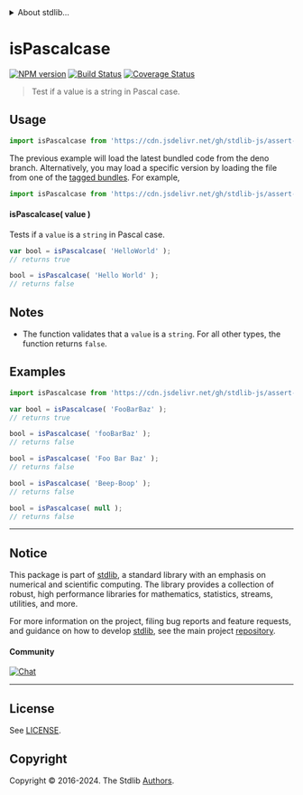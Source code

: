 <!--

@license Apache-2.0

Copyright (c) 2022 The Stdlib Authors.

Licensed under the Apache License, Version 2.0 (the "License");
you may not use this file except in compliance with the License.
You may obtain a copy of the License at

   http://www.apache.org/licenses/LICENSE-2.0

Unless required by applicable law or agreed to in writing, software
distributed under the License is distributed on an "AS IS" BASIS,
WITHOUT WARRANTIES OR CONDITIONS OF ANY KIND, either express or implied.
See the License for the specific language governing permissions and
limitations under the License.

-->


<details>
  <summary>
    About stdlib...
  </summary>
  <p>We believe in a future in which the web is a preferred environment for numerical computation. To help realize this future, we've built stdlib. stdlib is a standard library, with an emphasis on numerical and scientific computation, written in JavaScript (and C) for execution in browsers and in Node.js.</p>
  <p>The library is fully decomposable, being architected in such a way that you can swap out and mix and match APIs and functionality to cater to your exact preferences and use cases.</p>
  <p>When you use stdlib, you can be absolutely certain that you are using the most thorough, rigorous, well-written, studied, documented, tested, measured, and high-quality code out there.</p>
  <p>To join us in bringing numerical computing to the web, get started by checking us out on <a href="https://github.com/stdlib-js/stdlib">GitHub</a>, and please consider <a href="https://opencollective.com/stdlib">financially supporting stdlib</a>. We greatly appreciate your continued support!</p>
</details>

# isPascalcase

[![NPM version][npm-image]][npm-url] [![Build Status][test-image]][test-url] [![Coverage Status][coverage-image]][coverage-url] <!-- [![dependencies][dependencies-image]][dependencies-url] -->

> Test if a value is a string in Pascal case.



<section class="usage">

## Usage

```javascript
import isPascalcase from 'https://cdn.jsdelivr.net/gh/stdlib-js/assert-is-pascalcase@deno/mod.js';
```
The previous example will load the latest bundled code from the deno branch. Alternatively, you may load a specific version by loading the file from one of the [tagged bundles](https://github.com/stdlib-js/assert-is-pascalcase/tags). For example,

```javascript
import isPascalcase from 'https://cdn.jsdelivr.net/gh/stdlib-js/assert-is-pascalcase@v0.2.0-deno/mod.js';
```

#### isPascalcase( value )

Tests if a `value` is a `string` in Pascal case.

```javascript
var bool = isPascalcase( 'HelloWorld' );
// returns true

bool = isPascalcase( 'Hello World' );
// returns false
```

</section>

<!-- /.usage -->

<section class="notes">

## Notes

-   The function validates that a `value` is a `string`. For all other types, the function returns `false`.

</section>

<!-- /.notes -->

<section class="examples">

## Examples

<!-- eslint no-undef: "error" -->

```javascript
import isPascalcase from 'https://cdn.jsdelivr.net/gh/stdlib-js/assert-is-pascalcase@deno/mod.js';

var bool = isPascalcase( 'FooBarBaz' );
// returns true

bool = isPascalcase( 'fooBarBaz' );
// returns false

bool = isPascalcase( 'Foo Bar Baz' );
// returns false

bool = isPascalcase( 'Beep-Boop' );
// returns false

bool = isPascalcase( null );
// returns false
```

</section>

<!-- /.examples -->



<!-- Section for related `stdlib` packages. Do not manually edit this section, as it is automatically populated. -->

<section class="related">

</section>

<!-- /.related -->

<!-- Section for all links. Make sure to keep an empty line after the `section` element and another before the `/section` close. -->


<section class="main-repo" >

* * *

## Notice

This package is part of [stdlib][stdlib], a standard library with an emphasis on numerical and scientific computing. The library provides a collection of robust, high performance libraries for mathematics, statistics, streams, utilities, and more.

For more information on the project, filing bug reports and feature requests, and guidance on how to develop [stdlib][stdlib], see the main project [repository][stdlib].

#### Community

[![Chat][chat-image]][chat-url]

---

## License

See [LICENSE][stdlib-license].


## Copyright

Copyright &copy; 2016-2024. The Stdlib [Authors][stdlib-authors].

</section>

<!-- /.stdlib -->

<!-- Section for all links. Make sure to keep an empty line after the `section` element and another before the `/section` close. -->

<section class="links">

[npm-image]: http://img.shields.io/npm/v/@stdlib/assert-is-pascalcase.svg
[npm-url]: https://npmjs.org/package/@stdlib/assert-is-pascalcase

[test-image]: https://github.com/stdlib-js/assert-is-pascalcase/actions/workflows/test.yml/badge.svg?branch=v0.2.0
[test-url]: https://github.com/stdlib-js/assert-is-pascalcase/actions/workflows/test.yml?query=branch:v0.2.0

[coverage-image]: https://img.shields.io/codecov/c/github/stdlib-js/assert-is-pascalcase/main.svg
[coverage-url]: https://codecov.io/github/stdlib-js/assert-is-pascalcase?branch=main

<!--

[dependencies-image]: https://img.shields.io/david/stdlib-js/assert-is-pascalcase.svg
[dependencies-url]: https://david-dm.org/stdlib-js/assert-is-pascalcase/main

-->

[chat-image]: https://img.shields.io/gitter/room/stdlib-js/stdlib.svg
[chat-url]: https://app.gitter.im/#/room/#stdlib-js_stdlib:gitter.im

[stdlib]: https://github.com/stdlib-js/stdlib

[stdlib-authors]: https://github.com/stdlib-js/stdlib/graphs/contributors

[cli-section]: https://github.com/stdlib-js/assert-is-pascalcase#cli
[cli-url]: https://github.com/stdlib-js/assert-is-pascalcase/tree/cli
[@stdlib/assert-is-pascalcase]: https://github.com/stdlib-js/assert-is-pascalcase/tree/main

[umd]: https://github.com/umdjs/umd
[es-module]: https://developer.mozilla.org/en-US/docs/Web/JavaScript/Guide/Modules

[deno-url]: https://github.com/stdlib-js/assert-is-pascalcase/tree/deno
[deno-readme]: https://github.com/stdlib-js/assert-is-pascalcase/blob/deno/README.md
[umd-url]: https://github.com/stdlib-js/assert-is-pascalcase/tree/umd
[umd-readme]: https://github.com/stdlib-js/assert-is-pascalcase/blob/umd/README.md
[esm-url]: https://github.com/stdlib-js/assert-is-pascalcase/tree/esm
[esm-readme]: https://github.com/stdlib-js/assert-is-pascalcase/blob/esm/README.md
[branches-url]: https://github.com/stdlib-js/assert-is-pascalcase/blob/main/branches.md

[stdlib-license]: https://raw.githubusercontent.com/stdlib-js/assert-is-pascalcase/main/LICENSE

[standard-streams]: https://en.wikipedia.org/wiki/Standard_streams

[mdn-regexp]: https://developer.mozilla.org/en-US/docs/Web/JavaScript/Guide/Regular_Expressions

<!-- <related-links> -->

<!-- </related-links> -->

</section>

<!-- /.links -->
